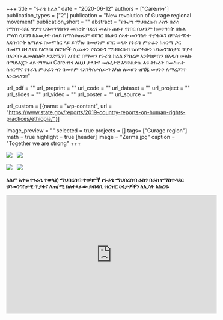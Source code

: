 +++
title = "ጉራጌ ክልል"
date = "2020-06-12"
authors = ["Careዘንጎ"]
publication_types = ["2"]
publication = "New revolution of Gurage regional movement"
publication_short = ""
abstract = "የጉራጌ ማህበረሰብ ራስን በራስ የማሰተዳደር ጥያቄ ህገመንግስቱን መሰረት ባደረገ መልኩ ጠይቆ የነበር ቢሆንም ከመንግስት በኩል ምላሽ ሳያገኝ ከአመታት በላይ ከማስቆጠሩም ባሻገር በአሁን ሰኣት መንግስት ጥያቄዉን በቸልተኝነት አደባብሶት ለማለፍ በመሞከር ላይ ይገኛል፡ በመሆኑም ሀገር ወዳድ የጉራጌ ምሁራን ከዘርማ ጋር በመሆን በተለያዩ የአገዛዝ ስርዓቶች ሲጨቆን የኖረውን ማህበረሰብ የጠየቀውን ህገመንግስታዊ ጥያቄ በአገባቡ ሊመለስለት እንደሚገባ አበክሮ በማመን የጉራጌ ክልል ምስረታ እንቅስቃሴን በአዲስ መልኩ በማደራጀት ላይ የገኛሉ፡፡  Careዘንጎ  ለዚህ ታላቅና መሰረታዊ እንቅስቃሴ ልዩ ትኩረት በመስጠት ከዘርማና የጉራጌ ምሁራን ጎን በመቆም የእንቅስቃሴውን አካል ለመሆን ዝግጁ መሆኑን ለማረጋገጥ እንወዳለን፡፡"

url_pdf = ""
url_preprint = ""
url_code = ""
url_dataset = ""
url_project = ""
url_slides = ""
url_video = ""
url_poster = ""
url_source = ""

url_custom = [{name = "wp-content", url = "https://www.state.gov/reports/2019-country-reports-on-human-rights-practices/ethiopia/"}]

image_preview = ""
selected = true
projects = []
tags= ["Gurage region"]
math = true
highlight = true
[header]
image = "Zerma.jpg"
caption = "Together we are strong"
+++

 <img src="/img/GurageKilil.jpg"/> &nbsp;  <img src="/img/Gkilil.jpg"/>



<img src="/img/kilil.jpg"/>  &nbsp; <img src="/img/Animated_flag.gif"/>

**አለም አቀፍ የጉራጌ ተወላጅ ማህበረሰብ ተወካዮች የጉራጌ ማህበረሰብ ራስን በራስ የማስተዳደር ህገመንግስታዊ ጥያቄና ለጠ/ሚ ስለተጻፈው ደብዳቤ ዝርዝር ሁኔታዎችን ለኢሳት አስረዱ**

<iframe width="560" height="315" src="https://www.youtube.com/embed/7iRXp7oqZ_s" frameborder="0" allow="accelerometer; autoplay; encrypted-media; gyroscope; picture-in-picture" allowfullscreen></iframe>
